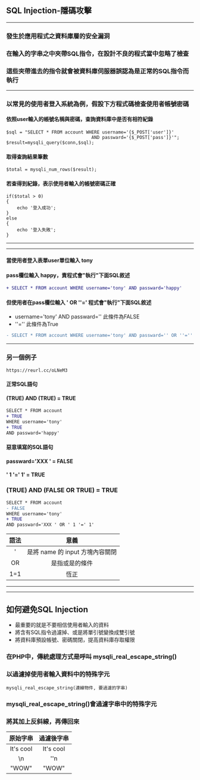 ## SQL Injection-隱碼攻擊
***
### 發生於應用程式之資料庫層的安全漏洞
### 在輸入的字串之中夾帶SQL指令，在設計不良的程式當中忽略了檢查
### 這些夾帶進去的指令就會被資料庫伺服器誤認為是正常的SQL指令而執行 
***
### 以常見的使用者登入系統為例，假設下方程式碼檢查使用者帳號密碼
#### 依照user輸入的帳號名稱與密碼，查詢資料庫中是否有相符紀錄
```
$sql = "SELECT * FROM account WHERE username='{$_POST['user']}'
							  	AND	passward='{$_POST['pass']}'";
$result=mysqli_query($conn,$sql);
```
#### 取得查詢結果筆數
```
$total = mysqli_num_rows($result);
```
#### 若查得到紀錄，表示使用者輸入的帳號密碼正確
```
if($total > 0)
{
	echo '登入成功';
}
else
{
	echo '登入失敗';
}
```

***
***

#### 當使用者登入表單user單位輸入 tony 
#### pass欄位輸入 happy，責程式會"執行"下面SQL敘述
```diff
+ SELECT * FROM account WHERE username='tony' AND passward='happy'
```
#### 但使用者在pass欄位輸入 ' OR ''=' 程式會"執行"下面SQL敘述
* username='tony' AND passward='' 此條件為FALSE
* ''='' 此條件為True
```diff
- SELECT * FROM account WHERE username='tony' AND passward='' OR ''=''
```

***

### 另一個例子
```
https://reurl.cc/oLNeM3
```
#### 正常SQL語句
#### (TRUE) AND (TRUE) = TRUE
```diff
SELECT * FROM account 
+ TRUE
WHERE username='tony' 
+ TRUE
AND passward='happy'
```
#### 惡意填寫的SQL語句
#### passward='XXX ' = FALSE
#### ' 1 '=' 1' = TRUE
### (TRUE) AND (FALSE OR TRUE) = TRUE
```diff
SELECT * FROM account 
- FALSE
WHERE username='tony' 
+ TRUE
AND passward='XXX ' OR ' 1 '=' 1'
```
|語法	|意義|
|:-:	|:-:|
|'		|是將 name 的 input 方塊內容關閉|
|OR		|是指或是的條件|
|1=1	|恆正|

***
***

## 如何避免SQL Injection
* 最重要的就是不要相信使用者輸入的資料
* 將含有SQL指令過濾掉、或是將單引號變換成雙引號
* 將資料庫預設帳號、密碼關閉，提高資料庫存取權限

### 在PHP中，傳統處理方式是呼叫 mysqli_real_escape_string()
### 以過濾掉使用者輸入資料中的特殊字元
```
mysqli_real_escape_string(連線物件, 要過濾的字串)
```

### mysqli_real_escape_string()會過濾字串中的特殊字元
### 將其加上反斜線，再傳回來
|原始字串	|過濾後字串|
|:-:	|:-:|
|It's cool		|It\'s cool|
|\n		|\'\'n|
|"WOW"	|\"WOW\"|
